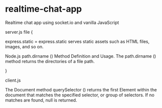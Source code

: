 # realtime-chat-app
Realtime chat app using socket.io and vanilla JavaScript


server.js file {

express.static = express.static serves static assets such as HTML files, images, and so on.

Node.js path.dirname () Method
Definition and Usage. The path.dirname () method returns the directories of a file path.

}


client.js


The Document method querySelector () returns the first Element within the document that matches the specified selector, or group of selectors. If no matches are found, null is returned.